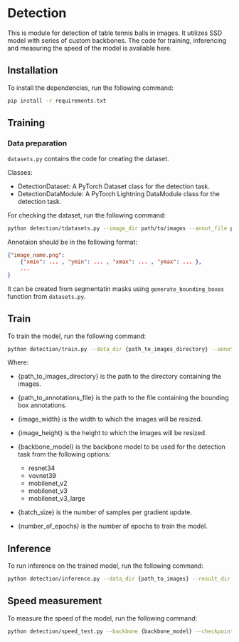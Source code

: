 # Detection

This is module for detection of table tennis balls in images. It utilizes SSD model with series of custom backbones. The code for training, inferencing and measuring the speed of the model is available here.

## Installation

To install the dependencies, run the following command:

``` bash
pip install -r requirements.txt
```

## Training

### Data preparation

`datasets.py` contains the code for creating the dataset.

Classes:

* DetectionDataset: A PyTorch Dataset class for the detection task.
* DetectionDataModule: A PyTorch Lightning DataModule class for the detection task.

For checking the dataset, run the following command:

``` bash
python detection/tdatasets.py --image_dir path/to/images --annot_file path/to/annotations --width 500 --height 500
```

Annotaion should be in the following format:

``` json
{"image_name.png":
    {"xmin": ... , "ymin": ... , "xmax": ... , "ymax": ... },
    ...
}
```

It can be created from segmentatin masks using `generate_bounding_boxes` function from `datasets.py`.

## Train

To train the model, run the following command:

```bash
python detection/train.py --data_dir {path_to_images_directory} --annot_file {path_to_annotations_file} --width {image_width} --height {image_height} --backbone {backbone_model} --batch_size {batch_size} --epochs {number_of_epochs}
```

Where:

* {path_to_images_directory} is the path to the directory containing the images.
* {path_to_annotations_file} is the path to the file containing the bounding box annotations.
* {image_width} is the width to which the images will be resized.
* {image_height} is the height to which the images will be resized.
* {backbone_model} is the backbone model to be used for the detection task from the following options:
  * resnet34
  * vovnet39
  * mobilenet_v2
  * mobilenet_v3
  * mobilenet_v3_large

* {batch_size} is the number of samples per gradient update.
* {number_of_epochs} is the number of epochs to train the model.

## Inference

To run inference on the trained model, run the following command:

```bash
python detection/inference.py --data_dir {path_to_images} --result_dir {path_to_results} --backbone {backbone_model} --checkpoint {path_to_checkpoint} --threshold {threshold} --size {image_size}
```

## Speed measurement

To measure the speed of the model, run the following command:

```bash
python detection/speed_test.py --backbone {backbone_model} --checkpoint {path_to_checkpoint} --size {image_size} --img_path {path_to_image}
```
